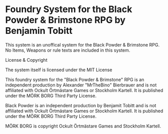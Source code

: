 # Foundry System for the Black Powder & Brimstone RPG by Benjamin Tobitt

This system is an unoffical system for the Black Powder & Brimstone RPG. No Items, Weapons or rule texts are included in this system.

License & Copyright

The system itself is licensed under the MIT License

This foundry system for the "Black Powder & Brimstone" RPG is an independent production by Alexander "MrTheBino" Bierbrauer and is not affiliated with Ockult Örtmästare Games or Stockholm Kartell. It is published under the MÖRK BORG Third Party License.

Black Powder is an independent production by Benjamit Tobitt and is not affiliated with Ockult Örtmästare Games or Stockholm Kartell. It is published under the MÖRK BORG Third Party License.

MÖRK BORG is copyright Ockult Örtmästare Games and Stockholm Kartell. 